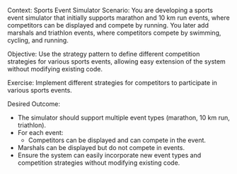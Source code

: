 Context: Sports Event Simulator
Scenario:
You are developing a sports event simulator that initially supports marathon and 10 km run events, where competitors can be displayed and compete by running. You later add marshals and triathlon events, where competitors compete by swimming, cycling, and running.

Objective:
Use the strategy pattern to define different competition strategies for various sports events, allowing easy extension of the system without modifying existing code.

Exercise:
Implement different strategies for competitors to participate in various sports events.

Desired Outcome:
- The simulator should support multiple event types (marathon, 10 km run, triathlon).
- For each event:
  - Competitors can be displayed and can compete in the event.
- Marshals can be displayed but do not compete in events.
- Ensure the system can easily incorporate new event types and competition strategies without modifying existing code.